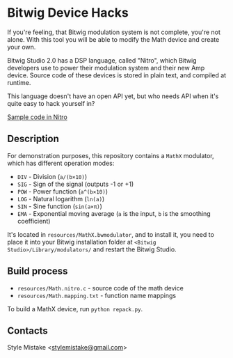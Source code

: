 # Bitwig Device Hacks

If you're feeling, that Bitwig modulation system is not complete, you're not
alone. With this tool you will be able to modify the Math device and create
your own.

Bitwig Studio 2.0 has a DSP language, called "Nitro", which Bitwig developers
use to power their modulation system and their new Amp device. Source code of
these devices is stored in plain text, and compiled at runtime.

This language doesn't have an open API yet, but who needs API when it's
quite easy to hack yourself in?

[Sample code in Nitro](https://p.smx.lt/CKtksmU)


## Description

For demonstration purposes, this repository contains a `MathX` modulator,
which has different operation modes:

- `DIV` - Division (`a/(b×10)`)
- `SIG` - Sign of the signal (outputs -1 or +1)
- `POW` - Power function (`a^(b×10)`)
- `LOG` - Natural logarithm (`ln(a)`)
- `SIN` - Sine function (`sin(a×π)`)
- `EMA` - Exponential moving average (`a` is the input, `b` is the smoothing coefficient)

It's located in `resources/MathX.bwmodulator`, and to install it, you need to
place it into your Bitwig installation folder at
`<Bitwig Studio>/Library/modulators/` and restart the Bitwig Studio.


## Build process

- `resources/Math.nitro.c` - source code of the math device
- `resources/Math.mapping.txt` - function name mappings

To build a MathX device, run `python repack.py`.


## Contacts

Style Mistake <[stylemistake@gmail.com]>

[stylemistake.com]: http://stylemistake.com
[stylemistake@gmail.com]: mailto:stylemistake@gmail.com
